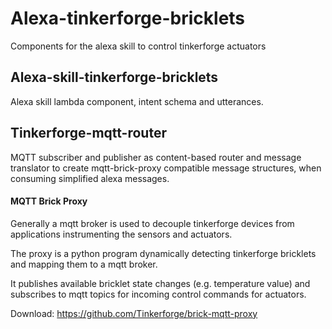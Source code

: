 # Alexa-tinkerforge-bricklets
Components for the alexa skill to control tinkerforge actuators

## Alexa-skill-tinkerforge-bricklets
Alexa skill lambda component, intent schema and utterances.

## Tinkerforge-mqtt-router
MQTT subscriber and publisher as content-based router and
message translator to create mqtt-brick-proxy compatible 
message structures, when consuming simplified alexa messages.

#### MQTT Brick Proxy
Generally a mqtt broker is used to decouple tinkerforge devices
from applications instrumenting the sensors and actuators.

The proxy is a python program dynamically detecting tinkerforge bricklets
and mapping them to a mqtt broker.

It publishes available bricklet state changes (e.g. temperature value)
and subscribes to mqtt topics for incoming control commands for actuators.

Download: 
https://github.com/Tinkerforge/brick-mqtt-proxy

